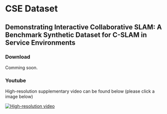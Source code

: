 # CSE Dataset 
## Demonstrating Interactive Collaborative SLAM: A Benchmark Synthetic Dataset for C-SLAM in Service Environments

### Download 
Comming soon.

### Youtube 
High-resolution supplementary video can be found below (please click a image below)

[![High-resolution video](https://img.youtube.com/vi/EKeVWzePS5M/0.jpg)](https://youtu.be/EKeVWzePS5M)

